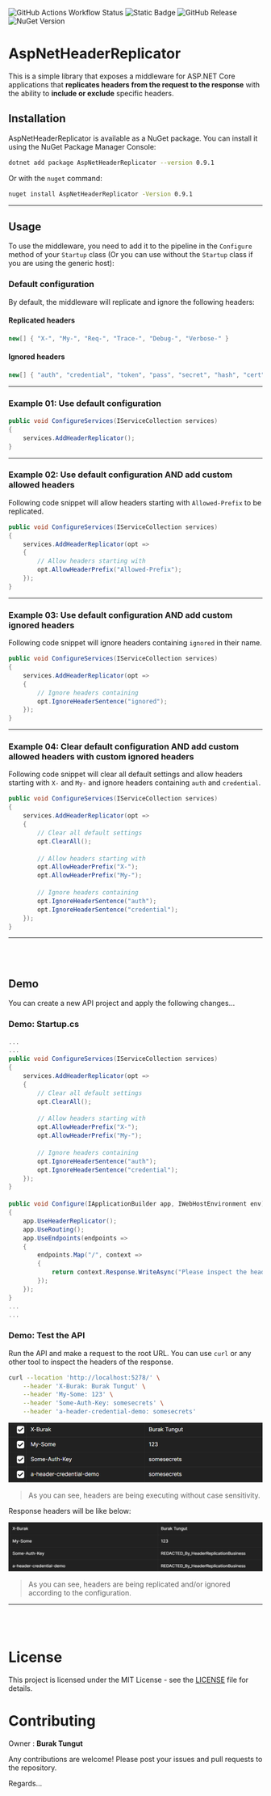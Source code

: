 ![GitHub Actions Workflow Status](https://img.shields.io/github/actions/workflow/status/btungut/AspNetHeaderReplicator/release.yml?branch=rc%2Fv0.9.1&link=https%3A%2F%2Fgithub.com%2Fbtungut%2FAspNetHeaderReplicator%2Factions%2Fruns%2F12960628609)
![Static Badge](https://img.shields.io/badge/Coverage-88.4%25-green?link=https%3A%2F%2Fgithub.com%2Fbtungut%2FAspNetHeaderReplicator%2Freleases%2Ftag%2Fv0.9.1)
![GitHub Release](https://img.shields.io/github/v/release/btungut/AspNetHeaderReplicator?display_name=release)
![NuGet Version](https://img.shields.io/nuget/v/AspNetHeaderReplicator?color=green&link=https%3A%2F%2Fwww.nuget.org%2Fpackages%2FAspNetHeaderReplicator%2F0.9.1)


# AspNetHeaderReplicator

This is a simple library that exposes a middleware for ASP.NET Core applications that **replicates headers from the request to the response** with the ability to **include or exclude** specific headers.

## Installation

AspNetHeaderReplicator is available as a NuGet package. You can install it using the NuGet Package Manager Console:

```bash
dotnet add package AspNetHeaderReplicator --version 0.9.1
```

Or with the `nuget` command:

```bash
nuget install AspNetHeaderReplicator -Version 0.9.1
```

---

## Usage

To use the middleware, you need to add it to the pipeline in the `Configure` method of your `Startup` class (Or you can use without the `Startup` class if you are using the generic host):

### Default configuration

By default, the middleware will replicate and ignore the following headers:

#### Replicated headers

```csharp
new[] { "X-", "My-", "Req-", "Trace-", "Debug-", "Verbose-" }
```

#### Ignored headers

```csharp
new[] { "auth", "credential", "token", "pass", "secret", "hash", "cert" };
```

---

### Example 01: Use default configuration

```csharp
public void ConfigureServices(IServiceCollection services)
{
    services.AddHeaderReplicator();
}
```

---

### Example 02: Use default configuration AND add custom allowed headers

Following code snippet will allow headers starting with `Allowed-Prefix` to be replicated.

```csharp
public void ConfigureServices(IServiceCollection services)
{
    services.AddHeaderReplicator(opt =>
    {
        // Allow headers starting with
        opt.AllowHeaderPrefix("Allowed-Prefix");
    });
}
```

---

### Example 03: Use default configuration AND add custom ignored headers

Following code snippet will ignore headers containing `ignored` in their name.

```csharp
public void ConfigureServices(IServiceCollection services)
{
    services.AddHeaderReplicator(opt =>
    {
        // Ignore headers containing
        opt.IgnoreHeaderSentence("ignored");
    });
}
```

---

### Example 04: Clear default configuration AND add custom allowed headers with custom ignored headers

Following code snippet will clear all default settings and allow headers starting with `X-` and `My-` and ignore headers containing `auth` and `credential`.

```csharp
public void ConfigureServices(IServiceCollection services)
{
    services.AddHeaderReplicator(opt =>
    {
        // Clear all default settings
        opt.ClearAll();

        // Allow headers starting with
        opt.AllowHeaderPrefix("X-");
        opt.AllowHeaderPrefix("My-");

        // Ignore headers containing
        opt.IgnoreHeaderSentence("auth");
        opt.IgnoreHeaderSentence("credential");
    });
}
```

---
<br /><br />

## Demo

You can create a new API project and apply the following changes...

### Demo: Startup.cs

```csharp
...
...
public void ConfigureServices(IServiceCollection services)
{
    services.AddHeaderReplicator(opt =>
    {
        // Clear all default settings
        opt.ClearAll();

        // Allow headers starting with
        opt.AllowHeaderPrefix("X-");
        opt.AllowHeaderPrefix("My-");

        // Ignore headers containing
        opt.IgnoreHeaderSentence("auth");
        opt.IgnoreHeaderSentence("credential");
    });
}

public void Configure(IApplicationBuilder app, IWebHostEnvironment env)
{
    app.UseHeaderReplicator();
    app.UseRouting();
    app.UseEndpoints(endpoints =>
    {
        endpoints.Map("/", context =>
        {
            return context.Response.WriteAsync("Please inspect the headers of this response.");
        });
    });
}
...
...
```

### Demo: Test the API

Run the API and make a request to the root URL. You can use `curl` or any other tool to inspect the headers of the response.

```bash
curl --location 'http://localhost:5278/' \
    --header 'X-Burak: Burak Tungut' \
    --header 'My-Some: 123' \
    --header 'Some-Auth-Key: somesecrets' \
    --header 'a-header-credential-demo: somesecrets'
```

![request headers](https://raw.githubusercontent.com/btungut/AspNetHeaderReplicator/refs/heads/master/.img/request_headers.png)

> As you can see, headers are being executing without case sensitivity.

Response headers will be like below:

![response headers](https://raw.githubusercontent.com/btungut/AspNetHeaderReplicator/refs/heads/master/.img/response_headers.png)

> As you can see, headers are being replicated and/or ignored according to the configuration.

---
<br /><br />

# License

This project is licensed under the MIT License - see the [LICENSE](LICENSE) file for details.

# Contributing

Owner : **Burak Tungut**

Any contributions are welcome! Please post your issues and pull requests to the repository.

Regards...